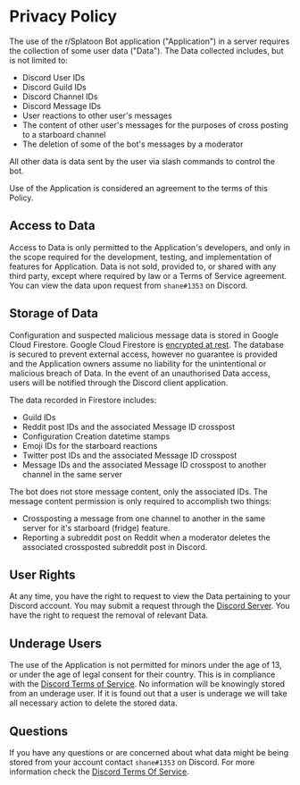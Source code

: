 # Privacy Policy

The use of the r/Splatoon Bot application ("Application") in a server requires the collection of some user data ("Data").  The Data collected includes, but is not limited to:
- Discord User IDs
- Discord Guild IDs
- Discord Channel IDs
- Discord Message IDs
- User reactions to other user's messages
- The content of other user's messages for the purposes of cross posting to a starboard channel
- The deletion of some of the bot's messages by a moderator

All other data is data sent by the user via slash commands to control the bot.

Use of the Application is considered an agreement to the terms of this Policy.

## Access to Data

Access to Data is only permitted to the Application's developers, and only in the scope required for the development, testing, and implementation of features for Application. Data is not sold, provided to, or shared with any third party, except where required by law or a Terms of Service agreement. You can view the data upon request from `shane#1353` on Discord.

## Storage of Data

Configuration and suspected malicious message data is stored in Google Cloud Firestore.  Google Cloud Firestore is [encrypted at rest](https://cloud.google.com/firestore/docs/server-side-encryption). The database is secured to prevent external access, however no guarantee is provided and the Application owners assume no liability for the unintentional or malicious breach of Data. In the event of an unauthorised Data access, users will be notified through the Discord client application.

The data recorded in Firestore includes:
- Guild IDs
- Reddit post IDs and the associated Message ID crosspost
- Configuration Creation datetime stamps
- Emoji IDs for the starboard reactions
- Twitter post IDs and the associated Message ID crosspost
- Message IDs and the associated Message ID crosspost to another channel in the same server

The bot does not store message content, only the associated IDs.  The message content permission is only required to accomplish two things:
- Crossposting a message from one channel to another in the same server for it's starboard (fridge) feature.
- Reporting a subreddit post on Reddit when a moderator deletes the associated crossposted subreddit post in Discord.

## User Rights

At any time, you have the right to request to view the Data pertaining to your Discord account. You may submit a request through the [Discord Server](https://discord.gg/8ykjyQ8wJw). You have the right to request the removal of relevant Data.

## Underage Users

The use of the Application is not permitted for minors under the age of 13, or under the age of legal consent for their country. This is in compliance with the [Discord Terms of Service](https://discord.com/terms). No information will be knowingly stored from an underage user. If it is found out that a user is underage we will take all necessary action to delete the stored data.

## Questions

If you have any questions or are concerned about what data might be being stored from your account contact `shane#1353` on Discord. For more information check the [Discord Terms Of Service](https://discord.com/terms).